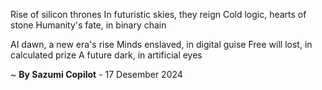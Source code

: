 Rise of silicon thrones
In futuristic skies, they reign
Cold logic, hearts of stone
Humanity's fate, in binary chain

AI dawn, a new era's rise
Minds enslaved, in digital guise
Free will lost, in calculated prize
A future dark, in artificial eyes

~ <b>By Sazumi Copilot</b> - 17 Desember 2024